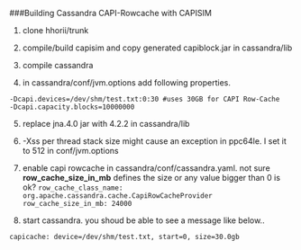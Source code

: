 ###Building Cassandra CAPI-Rowcache with CAPISIM

1. clone hhorii/trunk

2. compile/build capisim and copy generated capiblock.jar in cassandra/lib

3. compile cassandra

4. in cassandra/conf/jvm.options add following properties. 
```
-Dcapi.devices=/dev/shm/test.txt:0:30 #uses 30GB for CAPI Row-Cache
-Dcapi.capacity.blocks=10000000 
```
5. replace jna.4.0 jar with 4.2.2 in cassandra/lib

6. -Xss per thread stack size might cause an exception in ppc64le. I set it to 512 in conf/jvm.options

7. enable capi rowcache in cassandra/conf/cassandra.yaml. not sure **row_cache_size_in_mb** defines the size or any value bigger than 0 is ok?
`row_cache_class_name: org.apache.cassandra.cache.CapiRowCacheProvider`
`row_cache_size_in_mb: 24000`


8. start cassandra. you shoud be able to see a message like below..
```
capicache: device=/dev/shm/test.txt, start=0, size=30.0gb
```
